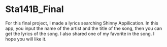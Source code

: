 # Sta141B_Final

For this final project, I made a lyrics searching Shinny Appilication.
In this app, you input the name of the artist and the title of the song,
then you can get the lyrics of the song. I also shared one of my favorite in the song. I hope you will like it. 